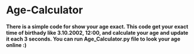 # Age-Calculator

#### There is a simple code for **show your age exact**. This code get your exact time of birthady like 3.10.2002, 12:00, and calculate your age and update it each 3 seconds. You can run Age_Calculator.py file to look your age online :)
